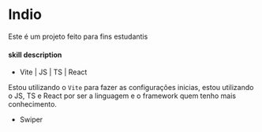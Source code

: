 # Indio
Este é um projeto feito para fins estudantis 

#### skill description

* Vite | JS | TS | React

 Estou utilizando o `Vite` para fazer as configurações inicias, estou utilizando o JS, TS e React por ser a linguagem e o framework quem tenho mais conhecimento.

 * Swiper